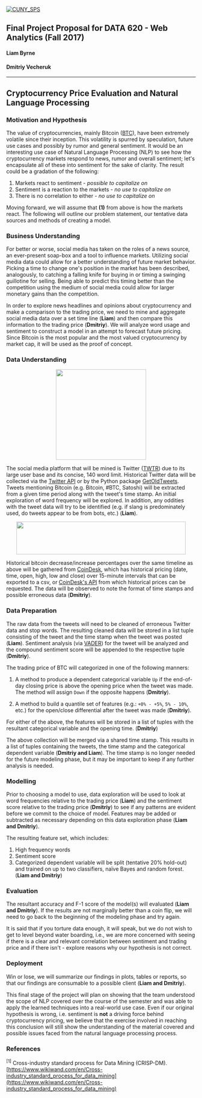 [![CUNY_SPS](https://sps.cuny.edu/sites/all/themes/cuny/assets/img/header_logo.png)](https://sps.cuny.edu/academics/graduate/master-science-data-science-ms)

## Final Project Proposal for DATA 620 - Web Analytics (Fall 2017)

#### Liam Byrne
#### Dmitriy Vecheruk

***

## Cryptocurrency Price Evaluation and Natural Language Processing

### Motivation and Hypothesis

The value of cryptocurrencies, mainly Bitcoin ([BTC](https://coinmarketcap.com/currencies/bitcoin/)), have been extremely volatile since their inception. This volatility is spurred by speculation, future use cases and possibly by rumor and general sentiment. It would be an interesting use case of Natural Language Processing (NLP) to see how the cryptocurrency markets respond to news, rumor and overall sentiment; let's encapsulate all of these into sentiment for the sake of clarity. The result could be a gradation of the following:

1. Markets react to sentiment - *possible to capitalize on*
2. Sentiment is a reaction to the markets - *no use to capitalize on*
3. There is no correlation to either - *no use to capitalize on*

Moving forward, we will assume that **(1)** from above is how the markets react. The following will outline our problem statement, our tentative data sources and methods of creating a model.

### Business Understanding

For better or worse, social media has taken on the roles of a news source, an ever-present soap-box and a tool to influence markets. Utilizing social media data could allow for a better understanding of future market behavior. Picking a time to change one's position in the market has been described, analogously, to catching a falling knife for buying in or timing a swinging guillotine for selling. Being able to predict this timing better than the competition using the medium of social media could allow for larger monetary gains than the competition.

In order to explore news headlines and opinions about cryptocurrency and make a comparison to the trading price, we need to mine and aggregate social media data over a set time line (**Liam**) and then compare this information to the trading price (**Dmitriy**). We will analyze word usage and sentiment to construct a model in an attempt to forecast future pricing. Since Bitcoin is the most popular and the most valued cryptocurrency by market cap, it will be used as the proof of concept.

### Data Understanding
<p align="center">
<a href="https://twitter.com/">
  <img width="240" height="240" src="https://cdn2.iconfinder.com/data/icons/metro-uinvert-dock/256/Twitter_NEW.png">
</a>
</p>

The social media platform that will be mined is Twitter ([TWTR](https://finance.google.com/finance?q=NYSE:TWTR)) due to its large user base and its concise, 140 word limit. Historical Twitter data will be collected via the [Twitter API](https://developer.twitter.com/en/docs/tweets/search/api-reference/premium-search.html#DataEndpoint) or by the Python package [GetOldTweets](https://github.com/Jefferson-Henrique/GetOldTweets-python). Tweets mentioning Bitcoin (e.g. Bitcoin, #BTC, Satoshi) will be extracted from a given time period along with the tweet's time stamp. An initial exploration of word frequency will be explored. In addition, any oddities with the tweet data will try to be identified (e.g. if slang is predominately used,  do tweets appear to be from bots, etc.) (**Liam**).

<p align="center">
<a href="https://www.coindesk.com/">
  <img width="450" height="87" src="https://surveymonkey-assets.s3.amazonaws.com/survey/119070839/4b34c3c6-a1e4-4fa1-b045-fffed5a1c6f9.png">
</a>
</p>

Historical bitcoin decrease/increase percentages over the same timeline as above will be gathered from [CoinDesk](https://www.coindesk.com/price), which has historical pricing (date, time, open, high, low and close) over 15-minute intervals that can be exported to a csv, or [CoinDesk's API](https://www.coindesk.com/api/) from which historical prices can be requested. The data will be observed to note the format of time stamps and possible erroneous data (**Dmitriy**).

### Data Preparation

 The raw data from the tweets will need to be cleaned of erroneous Twitter data and stop words. The resulting cleaned data will be stored in a list tuple consisting of the tweet and the time stamp when the tweet was posted (**Liam**). Sentiment analysis (via [VADER](https://github.com/cjhutto/vaderSentiment)) for the tweet will be analyzed and the compound sentiment score will be appended to the respective tuple (**Dmitriy**).

 The trading price of BTC will categorized in one of the following manners:

 1. A method to produce a dependent categorical variable ``Up`` if the end-of-day closing price is above the opening price when the tweet was made. The method will assign ``Down`` if the opposite happens (**Dmitriy**).

 2. A method to build a quantile set of features (e.g.: ``+0% - +5%``, ``5% - 10%``, etc.) for the open/close differential after the tweet was made (**Dmitriy**).

 For either of the above, the features will be stored in a list of tuples with the resultant categorical variable and the opening time. (**Dmitriy**)

The above collection will be merged via a shared time stamp. This results in a list of tuples containing the tweets, the time stamp and the categorical dependent variable (**Dmitriy and Liam**). The time stamp is no longer needed for the future modeling phase, but it may be important to keep if any further analysis is needed.

### Modelling

Prior to choosing a model to use, data exploration will be used to look at word frequencies relative to the trading price (**Liam**) and the sentiment score relative to the trading price (**Dmitriy**) to see if any patterns are evident before we commit to the choice of model. Features may be added or subtracted as necessary depending on this data exploration phase (**Liam and Dmitriy**).

The resulting feature set, which includes:
1. High frequency words
2. Sentiment score
3. Categorized dependent variable
will be split (tentative 20% hold-out) and trained on up to two classifiers, naïve Bayes and random forest. (**Liam and Dmitriy**)

### Evaluation

The resultant accuracy and F-1 score of the model(s) will evaluated (**Liam and Dmitriy**). If the results are not marginally better than a coin flip, we will need to go back to the beginning of the modeling phase and try again.

It is said that if you torture data enough, it will speak, but we do not wish to get to level beyond water boarding, i.e., we are more concerned with seeing if there is a clear and relevant correlation between sentiment and trading price and if there isn't - explore reasons why our hypothesis is not correct.

### Deployment

Win or lose, we will summarize our findings in plots, tables or reports, so that our findings are consumable to a possible client (**Liam and Dmitriy**).

This final stage of the project will plan on showing that the team understood the scope of NLP covered over the course of the semester and was able to apply the learned techniques into a real-world use case. Even if our original hypothesis is wrong, i.e. sentiment is **not** a driving force behind cryptocurrency pricing, we believe that the exercise involved in reaching this conclusion will still show the understanding of the material covered and possible issues faced from the natural language processing process.

### References
<sup>[1]</sup> Cross-industry standard process for Data Mining (CRISP-DM). [https://www.wikiwand.com/en/Cross-industry_standard_process_for_data_mining](https://www.wikiwand.com/en/Cross-industry_standard_process_for_data_mining)
